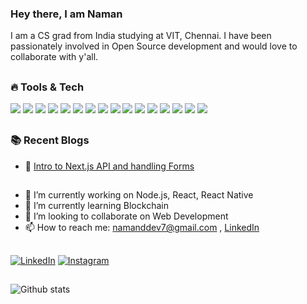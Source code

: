 ### Hey there, I am Naman

I am a CS grad from India studying at VIT, Chennai. I have been passionately involved in Open Source development and would love to collaborate with y'all.

##
### :fire: Tools & Tech
<link rel="stylesheet" href="https://cdn.jsdelivr.net/gh/devicons/devicon@v2.12.0/devicon.min.css">

<img src="https://img.icons8.com/color/48/000000/c-plus-plus-logo.png"/>  <img src="https://img.icons8.com/color/48/000000/java-coffee-cup-logo--v2.png"/>  <img src="https://img.icons8.com/color/48/000000/html-5--v1.png"/>  <img src="https://img.icons8.com/color/48/000000/javascript.png"/>  <img src="https://img.icons8.com/color/48/000000/react-native.png"/>  <img src="https://img.icons8.com/color/48/000000/redux.png"/>  <img src="https://img.icons8.com/color/48/000000/nodejs.png"/>  <img src="https://img.icons8.com/color/48/000000/typescript.png"/>  <img src="https://img.icons8.com/color/48/000000/gatsbyjs.png"/>  <img src="https://img.icons8.com/fluent/48/000000/docker.png"/>  <img src="https://img.icons8.com/color/48/000000/python.png"/>  <img src="https://img.icons8.com/color/48/000000/mongodb.png"/>  <img src="https://img.icons8.com/color/48/000000/haskell.png"/>  <img src="https://img.icons8.com/color/48/000000/flutter.png"/>  <img src="https://img.icons8.com/color/48/000000/tensorflow.png"/>  <img src="https://img.icons8.com/color/48/000000/graphql.png"/>

##
### :books: Recent Blogs
<!-- BLOGPOSTS:START -->
 - 🌮 [Intro to Next.js API and handling Forms](https://divinenaman.hashnode.dev/intro-to-nextjs-api)<!-- BLOGPOSTS:END -->

##

- 🔭 I’m currently working on Node.js, React, React Native
- 🌱 I’m currently learning Blockchain
- 👯 I’m looking to collaborate on Web Development
- 📫 How to reach me: namanddev7@gmail.com , [LinkedIn](https://www.linkedin.com/in/naman-agarwal-97b207191/)


##

[![LinkedIn](https://img.shields.io/badge/-LinkedIn-informational?style=flat-square&logo=linkedIn&logoColor=&color=black)](https://www.linkedin.com/in/naman-agarwal-97b207191/)
[![Instagram](https://img.shields.io/badge/-Instagram-informational?style=flat-square&logo=instagram&logoColor=&color=black)](https://www.instagram.com/divine_naman/)

##
![Github stats](https://github-readme-stats.vercel.app/api?username=divinenaman&theme=nightowl&count_private=true)


<!-- 
**divinenaman/divinenaman** is a ✨ _special_ ✨ repository because its `README.md` (this file) appears on your GitHub profile.

Here are some ideas to get you started:

- 🔭 I’m currently working on ...
- 🌱 I’m currently learning ...
- 👯 I’m looking to collaborate on ...
- 🤔 I’m looking for help with ...
- 💬 Ask me about ...
- 📫 How to reach me: ...
- 😄 Pronouns: ...
- ⚡ Fun fact: ...
 -->
